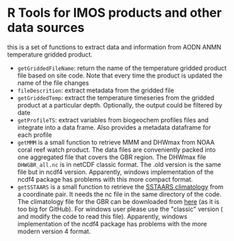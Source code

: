 # R Tools for IMOS products and other data sources

this is a set of functions to extract data and information from AODN ANMN temperature gridded product.

-   `getGriddedFileName`: return the name of the temperature gridded product file based on site code. Note that every time the product is updated the name of the file changes
-   `fileDescrition`: extract metadata from the gridded file
-   `getGriddedTemp`: extract the temperature timeseries from the gridded product at a particular depth. Optionally, the output could be filtered by date
-   `getProfileTS`: extract variables from biogeochem profiles files and integrate into a data frame. Also provides a metadata dataframe for each profile
-   `getMMM` is a small function to retrieve MMM and DHWmax from NOAA coral reef watch product. The data files are conveniently packed into one aggregated file that covers the GBR region. The DHWmax file `DHWGBR_all.nc` is in netCDF classic format. The .old version is the same file but in ncdf4 version. Apparently, windows implementation of the ncdf4 package has problems with this more compact format.
-   `getSSTAARS` is a small function to retrieve the [SSTAARS climatology](https://doi.org/10.1016/j.jmarsys.2018.07.005) from a coordinate pair. It needs the nc file in the same directory of the code. The climatology file for the GBR can be downloaded from [here](https://drive.google.com/drive/folders/1mtkG0rWfbjRMyd7EnDfWA7R7arn6EdW_?usp=sharing) (as it is too big for GitHub). For windows user please use the "classic" version ( and modify the code to read this file). Apparently, windows implementation of the ncdf4 package has problems with the more modern version 4 format.
